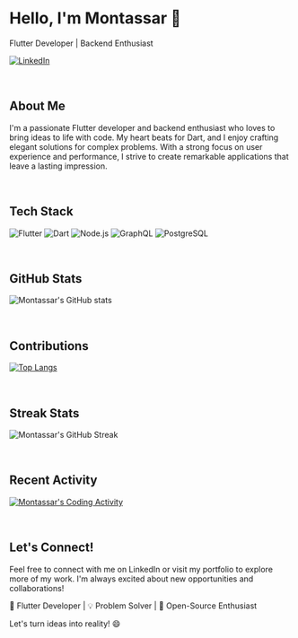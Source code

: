 <div align="left">
  
  # Hello, I'm Montassar 👋

  Flutter Developer | Backend Enthusiast

  [![LinkedIn](https://img.shields.io/badge/-LinkedIn-blue?style=flat&logo=Linkedin&logoColor=white)](https://www.linkedin.com/in/montassarezekri/)

  <br>
  
  ## About Me

  I'm a passionate Flutter developer and backend enthusiast who loves to bring ideas to life with code. My heart beats for Dart, and I enjoy crafting elegant solutions for complex problems. With a strong focus on user experience and performance, I strive to create remarkable applications that leave a lasting impression.

  <br>

  ## Tech Stack

  ![Flutter](https://img.shields.io/badge/-Flutter-02569B?style=for-the-badge&logo=flutter&logoColor=white)
  ![Dart](https://img.shields.io/badge/-Dart-0175C2?style=for-the-badge&logo=dart&logoColor=white)
  ![Node.js](https://img.shields.io/badge/-Node.js-339933?style=for-the-badge&logo=node.js&logoColor=white)
  ![GraphQL](https://img.shields.io/badge/-GraphQL-E10098?style=for-the-badge&logo=graphql&logoColor=white)
  ![PostgreSQL](https://img.shields.io/badge/-PostgreSQL-336791?style=for-the-badge&logo=postgresql&logoColor=white)

  <br>

  ## GitHub Stats

  ![Montassar's GitHub stats](https://github-readme-stats.vercel.app/api?username=m66are&show_icons=true&theme=radical)

  <br>

  ## Contributions

  [![Top Langs](https://github-readme-stats.vercel.app/api/top-langs/?username=m66are&layout=compact&theme=radical)](https://github.com/m66are)

  <br>

  ## Streak Stats

  ![Montassar's GitHub Streak](https://github-readme-streak-stats.herokuapp.com/?user=m66are&theme=radical)

  <br>

  ## Recent Activity
  [![Montassar's Coding Activity](https://github-readme-wakatime.vercel.app/api?username=m66are&theme=radical)](https://wakatime.com/@m66are)

  

  <br>

  ## Let's Connect!

  Feel free to connect with me on LinkedIn or visit my portfolio to explore more of my work. I'm always excited about new opportunities and collaborations!

  🚀 Flutter Developer | 💡 Problem Solver | 🌟 Open-Source Enthusiast

  Let's turn ideas into reality! 😄
</div>
